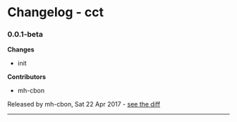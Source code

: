 # Changelog - cct

### 0.0.1-beta

__Changes__

- init

__Contributors__

- mh-cbon

Released by mh-cbon, Sat 22 Apr 2017 -
[see the diff](https://github.com/mh-cbon/cct/compare/884f3698ab170a3272f028ff962628d438d9fdc3...0.0.1-beta#diff)
______________


